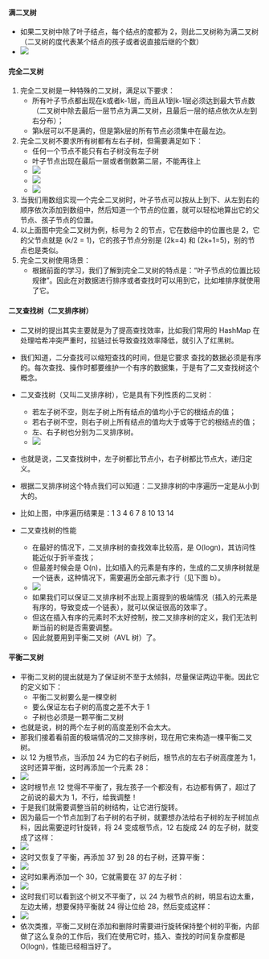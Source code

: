 #### 满二叉树
- 如果二叉树中除了叶子结点，每个结点的度都为 2，则此二叉树称为满二叉树（二叉树的度代表某个结点的孩子或者说直接后继的个数）
- ![](Snipaste_2022-05-17_13-06-56.png)
#### 完全二叉树
1. 完全二叉树是一种特殊的二叉树，满足以下要求：
	- 所有叶子节点都出现在k或者k-1层，而且从1到k-1层必须达到最大节点数（二叉树中除去最后一层节点为满二叉树，且最后一层的结点依次从左到右分布）；
	- 第k层可以不是满的，但是第k层的所有节点必须集中在最左边。
1. 完全二叉树不要求所有树都有左右子树，但需要满足如下：
	- 任何一个节点不能只有右子树没有左子树
	- 叶子节点出现在最后一层或者倒数第二层，不能再往上
	- ![](Snipaste_2022-05-17_11-30-27.png)
	- ![](Snipaste_2022-05-17_11-30-48.png)
	- ![](Snipaste_2022-05-17_13-11-00.png)
1. 当我们用数组实现一个完全二叉树时，叶子节点可以按从上到下、从左到右的顺序依次添加到数组中，然后知道一个节点的位置，就可以轻松地算出它的父节点、孩子节点的位置。
1. 以上面图中完全二叉树为例，标号为 2 的节点，它在数组中的位置也是 2，它的父节点就是 (k/2 = 1)，它的孩子节点分别是 (2k=4) 和 (2k+1=5)，别的节点也是类似。
1. 完全二叉树使用场景：
	- 根据前面的学习，我们了解到完全二叉树的特点是：“叶子节点的位置比较规律”。因此在对数据进行排序或者查找时可以用到它，比如堆排序就使用了它。

#### 二叉查找树（二叉排序树）
- 二叉树的提出其实主要就是为了提高查找效率，比如我们常用的 HashMap 在处理哈希冲突严重时，拉链过长导致查找效率降低，就引入了红黑树。
- 我们知道，二分查找可以缩短查找的时间，但是它要求 查找的数据必须是有序的。每次查找、操作时都要维护一个有序的数据集，于是有了二叉查找树这个概念。
- 二叉查找树（又叫二叉排序树），它是具有下列性质的二叉树：
	- 若左子树不空，则左子树上所有结点的值均小于它的根结点的值；
	- 若右子树不空，则右子树上所有结点的值均大于或等于它的根结点的值；
	- 左、右子树也分别为二叉排序树。
	- ![](Snipaste_2022-05-17_12-50-56.png)
- 也就是说，二叉查找树中，左子树都比节点小，右子树都比节点大，递归定义。
- 根据二叉排序树这个特点我们可以知道：二叉排序树的中序遍历一定是从小到大的。
- 比如上图，中序遍历结果是：1 3 4 6 7 8 10 13 14

- 二叉查找树的性能
	- 在最好的情况下，二叉排序树的查找效率比较高，是 O(logn)，其访问性能近似于折半查找；
	- 但最差时候会是 O(n)，比如插入的元素是有序的，生成的二叉排序树就是一个链表，这种情况下，需要遍历全部元素才行（见下图 b）。
	- ![](Snipaste_2022-05-17_12-53-30.png)
	- 如果我们可以保证二叉排序树不出现上面提到的极端情况（插入的元素是有序的，导致变成一个链表），就可以保证很高的效率了。
	- 但这在插入有序的元素时不太好控制，按二叉排序树的定义，我们无法判断当前的树是否需要调整。
	- 因此就要用到平衡二叉树（AVL 树）了。

#### 平衡二叉树
- 平衡二叉树的提出就是为了保证树不至于太倾斜，尽量保证两边平衡。因此它的定义如下：
	- 平衡二叉树要么是一棵空树
	- 要么保证左右子树的高度之差不大于 1
	- 子树也必须是一颗平衡二叉树
- 也就是说，树的两个左子树的高度差别不会太大。
- 那我们接着看前面的极端情况的二叉排序树，现在用它来构造一棵平衡二叉树。
- 以 12 为根节点，当添加 24 为它的右子树后，根节点的左右子树高度差为 1，这时还算平衡，这时再添加一个元素 28：
- ![](Snipaste_2022-05-17_12-55-33.png)
- 这时根节点 12 觉得不平衡了，我左孩子一个都没有，右边都有俩了，超过了之前说的最大为 1，不行，给我调整！
- 于是我们就需要调整当前的树结构，让它进行旋转。
- 因为最后一个节点加到了右子树的右子树，就要想办法给右子树的左子树加点料，因此需要逆时针旋转，将 24 变成根节点，12 右旋成 24 的左子树，就变成了这样：
- ![](Snipaste_2022-05-17_12-56-31.png)
- 这时又恢复了平衡，再添加 37 到 28 的右子树，还算平衡：
- ![](Snipaste_2022-05-17_12-57-01.png)
- 这时如果再添加一个 30，它就需要在 37 的左子树：
- ![](Snipaste_2022-05-17_12-57-39.png)
- 这时我们可以看到这个树又不平衡了，以 24 为根节点的树，明显右边太重，左边太稀，想要保持平衡就 24 得让位给 28，然后变成这样：
- ![](Snipaste_2022-05-17_12-58-08.png)
- 依次类推，平衡二叉树在添加和删除时需要进行旋转保持整个树的平衡，内部做了这么复杂的工作后，我们在使用它时，插入、查找的时间复杂度都是 O(logn)，性能已经相当好了。

